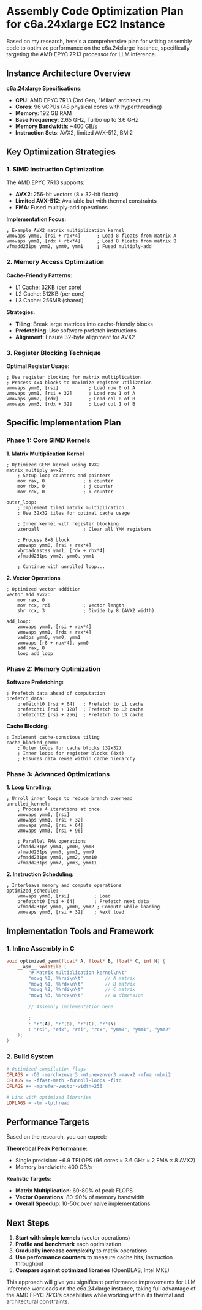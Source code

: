 # Assembly Code Optimization Plan for c6a.24xlarge EC2 Instance

Based on my research, here's a comprehensive plan for writing assembly code to optimize performance on the c6a.24xlarge instance, specifically targeting the AMD EPYC 7R13 processor for LLM inference.

## Instance Architecture Overview

**c6a.24xlarge Specifications:**
- **CPU**: AMD EPYC 7R13 (3rd Gen, "Milan" architecture)
- **Cores**: 96 vCPUs (48 physical cores with hyperthreading)
- **Memory**: 192 GB RAM
- **Base Frequency**: 2.65 GHz, Turbo up to 3.6 GHz
- **Memory Bandwidth**: ~400 GB/s
- **Instruction Sets**: AVX2, limited AVX-512, BMI2

## Key Optimization Strategies

### 1. SIMD Instruction Optimization

The AMD EPYC 7R13 supports:
- **AVX2**: 256-bit vectors (8 x 32-bit floats)
- **Limited AVX-512**: Available but with thermal constraints
- **FMA**: Fused multiply-add operations

**Implementation Focus:**
```assembly
; Example AVX2 matrix multiplication kernel
vmovaps ymm0, [rsi + rax*4]      ; Load 8 floats from matrix A
vmovaps ymm1, [rdx + rbx*4]      ; Load 8 floats from matrix B
vfmadd231ps ymm2, ymm0, ymm1     ; Fused multiply-add
```

### 2. Memory Access Optimization

**Cache-Friendly Patterns:**
- L1 Cache: 32KB (per core)
- L2 Cache: 512KB (per core)  
- L3 Cache: 256MB (shared)

**Strategies:**
- **Tiling**: Break large matrices into cache-friendly blocks
- **Prefetching**: Use software prefetch instructions
- **Alignment**: Ensure 32-byte alignment for AVX2

### 3. Register Blocking Technique

**Optimal Register Usage:**
```assembly
; Use register blocking for matrix multiplication
; Process 4x4 blocks to maximize register utilization
vmovaps ymm0, [rsi]           ; Load row 0 of A
vmovaps ymm1, [rsi + 32]      ; Load row 1 of A
vmovaps ymm2, [rdx]           ; Load col 0 of B
vmovaps ymm3, [rdx + 32]      ; Load col 1 of B
```

## Specific Implementation Plan

### Phase 1: Core SIMD Kernels

**1. Matrix Multiplication Kernel**
```assembly
; Optimized GEMM kernel using AVX2
matrix_multiply_avx2:
    ; Setup loop counters and pointers
    mov rax, 0              ; i counter
    mov rbx, 0              ; j counter
    mov rcx, 0              ; k counter
    
outer_loop:
    ; Implement tiled matrix multiplication
    ; Use 32x32 tiles for optimal cache usage
    
    ; Inner kernel with register blocking
    vzeroall                ; Clear all YMM registers
    
    ; Process 8x8 block
    vmovaps ymm0, [rsi + rax*4]
    vbroadcastss ymm1, [rdx + rbx*4]
    vfmadd231ps ymm2, ymm0, ymm1
    
    ; Continue with unrolled loop...
```

**2. Vector Operations**
```assembly
; Optimized vector addition
vector_add_avx2:
    mov rax, 0
    mov rcx, rdi            ; Vector length
    shr rcx, 3              ; Divide by 8 (AVX2 width)
    
add_loop:
    vmovaps ymm0, [rsi + rax*4]
    vmovaps ymm1, [rdx + rax*4]
    vaddps ymm0, ymm0, ymm1
    vmovaps [r8 + rax*4], ymm0
    add rax, 8
    loop add_loop
```

### Phase 2: Memory Optimization

**Software Prefetching:**
```assembly
; Prefetch data ahead of computation
prefetch_data:
    prefetcht0 [rsi + 64]   ; Prefetch to L1 cache
    prefetcht1 [rsi + 128]  ; Prefetch to L2 cache
    prefetcht2 [rsi + 256]  ; Prefetch to L3 cache
```

**Cache Blocking:**
```assembly
; Implement cache-conscious tiling
cache_blocked_gemm:
    ; Outer loops for cache blocks (32x32)
    ; Inner loops for register blocks (4x4)
    ; Ensures data reuse within cache hierarchy
```

### Phase 3: Advanced Optimizations

**1. Loop Unrolling:**
```assembly
; Unroll inner loops to reduce branch overhead
unrolled_kernel:
    ; Process 4 iterations at once
    vmovaps ymm0, [rsi]
    vmovaps ymm1, [rsi + 32]
    vmovaps ymm2, [rsi + 64]
    vmovaps ymm3, [rsi + 96]
    
    ; Parallel FMA operations
    vfmadd231ps ymm4, ymm0, ymm8
    vfmadd231ps ymm5, ymm1, ymm9
    vfmadd231ps ymm6, ymm2, ymm10
    vfmadd231ps ymm7, ymm3, ymm11
```

**2. Instruction Scheduling:**
```assembly
; Interleave memory and compute operations
optimized_schedule:
    vmovaps ymm0, [rsi]         ; Load
    prefetcht0 [rsi + 64]       ; Prefetch next data
    vfmadd231ps ymm1, ymm0, ymm2 ; Compute while loading
    vmovaps ymm3, [rsi + 32]    ; Next load
```

## Implementation Tools and Framework

### 1. Inline Assembly in C
```c
void optimized_gemm(float* A, float* B, float* C, int N) {
    __asm__ volatile (
        "# Matrix multiplication kernel\n\t"
        "movq %0, %%rsi\n\t"        // A matrix
        "movq %1, %%rdx\n\t"        // B matrix  
        "movq %2, %%rdi\n\t"        // C matrix
        "movq %3, %%rcx\n\t"        // N dimension
        
        // Assembly implementation here
        
        :
        : "r"(A), "r"(B), "r"(C), "r"(N)
        : "rsi", "rdx", "rdi", "rcx", "ymm0", "ymm1", "ymm2"
    );
}
```

### 2. Build System
```makefile
# Optimized compilation flags
CFLAGS = -O3 -march=znver3 -mtune=znver3 -mavx2 -mfma -mbmi2
CFLAGS += -ffast-math -funroll-loops -flto
CFLAGS += -mprefer-vector-width=256

# Link with optimized libraries
LDFLAGS = -lm -lpthread
```

## Performance Targets

Based on the research, you can expect:

**Theoretical Peak Performance:**
- Single precision: ~6.9 TFLOPS (96 cores × 3.6 GHz × 2 FMA × 8 AVX2)
- Memory bandwidth: 400 GB/s

**Realistic Targets:**
- **Matrix Multiplication**: 60-80% of peak FLOPS
- **Vector Operations**: 80-90% of memory bandwidth
- **Overall Speedup**: 10-50x over naive implementations

## Next Steps

1. **Start with simple kernels** (vector operations)
2. **Profile and benchmark** each optimization
3. **Gradually increase complexity** to matrix operations
4. **Use performance counters** to measure cache hits, instruction throughput
5. **Compare against optimized libraries** (OpenBLAS, Intel MKL)

This approach will give you significant performance improvements for LLM inference workloads on the c6a.24xlarge instance, taking full advantage of the AMD EPYC 7R13's capabilities while working within its thermal and architectural constraints.